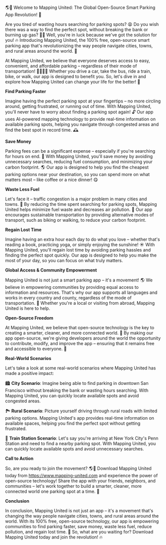 🌎💨 Welcome to Mapping United: The Global Open-Source Smart Parking App Revolution! 🚀

Are you tired of wasting hours searching for parking spots? 😩 Do you wish there was a way to find the perfect spot, without breaking the bank or burning up gas? 💸🔋 Well, you're in luck because we've got the solution for you! 🔥 Introducing Mapping United, the 100% free, open-source smart parking app that's revolutionizing the way people navigate cities, towns, and rural areas around the world. 🌟

At Mapping United, we believe that everyone deserves access to easy, convenient, and affordable parking – regardless of their mode of transportation! 🚶‍♂️🚌🚂 Whether you drive a car, take the bus, ride a train, bike, or walk, our app is designed to benefit you. So, let's dive in and explore how Mapping United can change your life for the better! 🎉

**Find Parking Faster**

Imagine having the perfect parking spot at your fingertips – no more circling around, getting frustrated, or running out of time. With Mapping United, you'll never have to worry about finding a parking spot again! 🔓 Our app uses AI-powered mapping technology to provide real-time information on available parking spots, helping you navigate through congested areas and find the best spot in record time. 🕰️

**Save Money**

Parking fees can be a significant expense – especially if you're searching for hours on end. 💸 With Mapping United, you'll save money by avoiding unnecessary searches, reducing fuel consumption, and minimizing your carbon footprint. 🌎 Our app is designed to help you find the cheapest parking options near your destination, so you can spend more on what matters most – like coffee or a nice dinner! 😋

**Waste Less Fuel**

Let's face it – traffic congestion is a major problem in many cities and towns. 💨 By reducing the time spent searching for parking spots, Mapping United helps minimize fuel waste and decreases air pollution. 🌟 Our app encourages sustainable transportation by providing alternative modes of transport, such as biking or walking, to reduce your carbon footprint.

**Regain Lost Time**

Imagine having an extra hour each day to do what you love – whether that's reading a book, practicing yoga, or simply enjoying the sunshine! ☀️ With Mapping United, you'll regain lost time by avoiding parking hassles and finding the perfect spot quickly. Our app is designed to help you make the most of your day, so you can focus on what truly matters.

**Global Access & Community Empowerment**

Mapping United is not just a smart parking app – it's a movement! 🌎 We believe in empowering communities by providing equal access to information and resources. That's why our app supports all languages and works in every country and county, regardless of the mode of transportation. 💪 Whether you're a local or visiting from abroad, Mapping United is here to help.

**Open-Source Freedom**

At Mapping United, we believe that open-source technology is the key to creating a smarter, cleaner, and more connected world. 🌟 By making our app open-source, we're giving developers around the world the opportunity to contribute, modify, and improve the app – ensuring that it remains free and accessible to everyone. 🤝

**Real-World Scenarios**

Let's take a look at some real-world scenarios where Mapping United has made a positive impact:

🏙️ **City Scenario**: Imagine being able to find parking in downtown San Francisco without breaking the bank or wasting hours searching. With Mapping United, you can quickly locate available spots and avoid congested areas.

🏞️ **Rural Scenario**: Picture yourself driving through rural roads with limited parking options. Mapping United's app provides real-time information on available spaces, helping you find the perfect spot without getting frustrated.

🚂 **Train Station Scenario**: Let's say you're arriving at New York City's Penn Station and need to find a nearby parking spot. With Mapping United, you can quickly locate available spots and avoid unnecessary searches.

**Call to Action**

So, are you ready to join the movement? 🌎💪 Download Mapping United today from https://www.mapping-united.com and experience the power of open-source technology! Share the app with your friends, neighbors, and communities – let's work together to build a smarter, cleaner, more connected world one parking spot at a time. 🚀

**Conclusion**

In conclusion, Mapping United is not just an app – it's a movement that's changing the way people navigate cities, towns, and rural areas around the world. With its 100% free, open-source technology, our app is empowering communities to find parking faster, save money, waste less fuel, reduce pollution, and regain lost time. 🌟 So, what are you waiting for? Download Mapping United today and join the revolution! 🔥